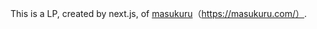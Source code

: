 This is a LP, created by next.js, of [masukuru](https://apps.apple.com/jp/app/%E3%83%9E%E3%82%B9%E3%82%AF%E3%83%AB-%E7%AD%8B%E3%83%88%E3%83%AC%E5%85%B1%E6%9C%89%E3%82%A2%E3%83%97%E3%83%AA/id1509482384)（https://masukuru.com/）.
